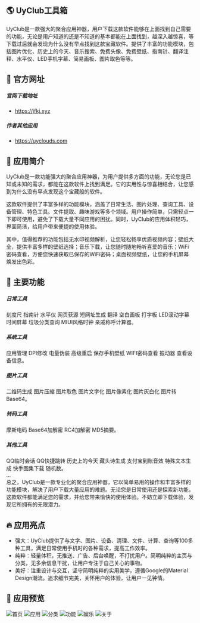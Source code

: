 ##  :earth_americas: UyClub工具箱
  UyClub是一款强大的聚合应用神器，用户下载这款软件能够在上面找到自己需要的功能，无论是用户知道的还是不知道的基本都能在上面找到，越深入越惊喜，等下载过后就会发现为什么没有早点找到这款宝藏软件。提供了丰富的功能模块，包括图片优化、历史上的今天、音乐搜索、免费头像、免费壁纸、指南针、翻译注释、水平仪、LED手机字幕、简易画板、图片取色等等。
##  :santa: 官方网址
##### 官网下载地址
- https://jfkj.xyz
##### 作者其他应用
- https://uyclouds.com  
##  :necktie: 应用简介
  UyClub是一款功能强大的聚合应用神器，为用户提供多方面的功能，无论您是已知或未知的需求，都能在这款软件上找到满足。它的实用性与惊喜相结合，让您感到为什么没有早点发现这个宝藏般的软件。

这款软件提供了丰富多样的功能模块，涵盖了日常生活、图片处理、查询工具、设备管理、特色工具、文件提取、趣味游戏等多个领域。用户操作简单，只需轻点一下即可使用，避免了下载大量不同应用的困扰。同时，UyClub的应用体积轻巧，界面简洁，给用户带来便捷的使用体验。

其中，值得推荐的功能包括无水印视频解析，让您轻松畅享优质视频内容；壁纸大全，提供丰富多样的壁纸选择；音乐下载，让您随时随地畅听喜爱的音乐；WiFi密码查看，方便您快速获取已保存的WiFi密码；桌面视频壁纸，让您的手机屏幕焕发出色彩。
##  :rotating_light: 主要功能
##### 日常工具
刻度尺 指南针 水平仪 网页获源 短网址生成 翻译 空白画板 打字板 LED滚动字幕 时间屏幕 垃圾分类查询 MIUI风格时钟 亲戚称呼计算器。
##### 系统工具
应用管理 DPI修改 电量伪装 高级重启 保存手机壁纸 WIFI密码查看 振动器 查看设备信息。
##### 图片工具
二维码生成 图片压缩 图片取色 图片文字化 图片像素化 图片灰白化 图片转Base64。
##### 转码工具
摩斯电码 Base64加解密 RC4加解密 MD5摘要。
##### 其他工具
QQ临时会话 QQ快捷跳转 历史上的今天 藏头诗生成 支付宝到账音效 特殊文本生成 快手图集下载 随机数。  
  ...  
总之，UyClub是一款专业化的聚合应用神器，它以简单易用的操作和丰富多样的功能模块，解决了用户下载大量应用的难题。无论您是日常使用还是探索新功能，这款软件都能满足您的需求，并给您带来愉快的使用体验。不妨立即下载体验，发现它所拥有的无限潜力。
##  :fire: 应用亮点
- 强大：UyClub提供了与文字、图片、设备、清理、文件、计算、查询等100多种工具，满足日常使用手机时的各种需求，提高工作效率。
- 纯粹：轻量体积，无推送、广告、后台唤醒，不打扰用户。简明纯粹的主页与分类，无多余信息干扰，让用户专注于自己关心的事物。
- 美好：注重设计与交互，坚守简明纯粹的实用美学，遵循Google的Material Design潮流。追求细节完美，关怀用户的体验，让用户一见钟情。
##  :helicopter: 应用预览
![首页](Demo/Screenshot_20230622_000737_com.example.uyclub.jpg#pic_center)
![应用](Demo/Screenshot_20230622_000746_com.example.uyclub.jpg#pic_center)
![分类](Demo/Screenshot_20230622_002851_com.example.uyclub.jpg#pic_center)
![功能](Demo/Screenshot_20230622_000753_com.example.uyclub.jpg#pic_center)
![娱乐](Demo/Screenshot_20230622_000802_com.example.uyclub.jpg#pic_center)
![关于](Demo/Screenshot_20230622_000813_com.example.uyclub.jpg#pic_center)